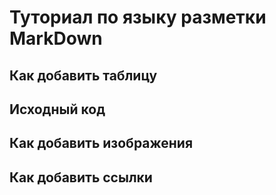# Туториал по языку разметки MarkDown

## Как добавить таблицу

## Исходный код

## Как добавить изображения

## Как добавить ссылки